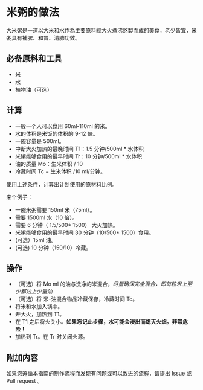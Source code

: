 # 米粥的做法

大米粥是一道以大米和水作為主要原料經大火煮沸熬製而成的美食，老少皆宜，米粥具有補脾、和胃、清肺功效。

## 必备原料和工具

- 米
- 水
- 植物油（可选）

## 计算

- 一般一个人可以食用 60ml-110ml 的米。
- 水的体积是米饭的体积的 9-12 倍。
- 一碗容量是 500ml。
- 中断大火加热的最晚时间 T1：1.5 分钟/500ml \* 水体积
- 米粥能够食用的最早时间 Tr：10 分钟/500ml \* 水体积
- 油的质量 Mo：生米体积 / 10
- 冷藏时间 Tc = 生米体积 /10 ml/分钟。

使用上述条件，计算出计划使用的原材料比例。

来个例子：

- 一碗米粥需要 150ml 米（75ml）。
- 需要 1500ml 水（10 倍）。
- 需要 6 分钟（ 1.5/500\* 1500） 大火加热。
- 米粥能够食用的最早时间 30 分钟（10/500\* 1500）食用。
- (可选）15ml 油。
- (可选) 10 分钟（150/10）冷藏。

## 操作

- （可选）将 Mo ml 的油与洗净的米混合，_尽量确保完全混合，即每粒米上至少都沾上少量油_
- （可选）将 米-油混合物品冷藏保存，冷藏时间 Tc。
- 将米和水加入锅中。
- 开大火，加热到 T1。
- 在 T1 之后将火关小。**如果忘记此步骤，水可能会漫出而熄灭火焰。非常危险！**
- 加热到 Tr。在 Tr 时关闭火源。

## 附加内容

如果您遵循本指南的制作流程而发现有问题或可以改进的流程，请提出 Issue 或 Pull request 。
